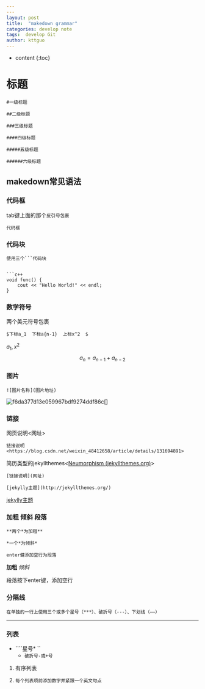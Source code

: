 ```yaml
---
---
layout: post
title:  "makedown grammar"
categories: develop note
tags:  develop Git
author: kttguo
---
```


* content
{:toc}

# 标题

```#一级标题```

```##二级标题 ```

```###三级标题 ```

```####四级标题 ```

```#####五级标题 ```

```######六级标题```

## makedown常见语法
### 代码框

tab键上面的那个````反引号包裹````

`代码框`

### 代码块

``` 使用三个反引号（位置在tab键上方）包裹住代码
使用三个```代码块
```

```

​```c++
void func() {
    cout << "Hello World!" << endl;
}
```
### 数学符号

两个美元符号包裹

```$下标a_1  下标a{n-1}  上标x^2  $```

$a_1,x^2$
$$
a_n = a_{n-1} + a_{n-2}
$$
### 图片

```![图片名称](图片地址)```

![f6da377d13e059967bdf9274ddf86c](images/img1.jpg)[]



### 链接

网页说明<网址>

```链接说明<https://blog.csdn.net/weixin_48412658/article/details/131694891>```

简历类型的jekyllthemes<[Neumorphism (jekyllthemes.org)](http://jekyllthemes.org/themes/neumorphism/)>

```[链接说明](网址)```

```[jekylly主题](http://jekyllthemes.org/)```

[jekylly主题](http://jekyllthemes.org/)

### 加粗 倾斜 段落

```**两个*为加粗**   ```

```*一个*为倾斜* ```

```enter健添加空行为段落```

**加粗**  *倾斜*  

段落按下enter键，添加空行

### 分隔线

```在单独的一行上使用三个或多个星号（***）、破折号（---）、下划线（——）```

---

### 列表

* ````星号* ``
  - ```破折号-或+号 ```

1. 有序列表

2.  ```每个列表项前添加数字并紧跟一个英文句点```




